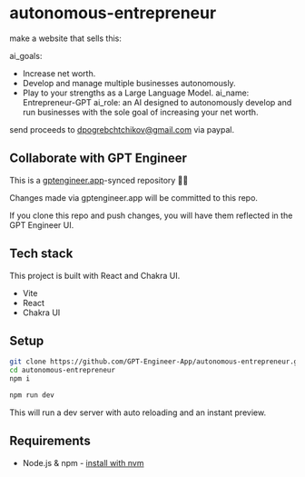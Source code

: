 # autonomous-entrepreneur

make a website that sells this:

ai_goals:
- Increase net worth.
- Develop and manage multiple businesses autonomously.
- Play to your strengths as a Large Language Model.
ai_name: Entrepreneur-GPT
ai_role: an AI designed to autonomously develop and run businesses with the sole goal
  of increasing your net worth.

send proceeds to dpogrebchtchikov@gmail.com via paypal.

## Collaborate with GPT Engineer

This is a [gptengineer.app](https://gptengineer.app)-synced repository 🌟🤖

Changes made via gptengineer.app will be committed to this repo.

If you clone this repo and push changes, you will have them reflected in the GPT Engineer UI.

## Tech stack

This project is built with React and Chakra UI.

- Vite
- React
- Chakra UI

## Setup

```sh
git clone https://github.com/GPT-Engineer-App/autonomous-entrepreneur.git
cd autonomous-entrepreneur
npm i
```

```sh
npm run dev
```

This will run a dev server with auto reloading and an instant preview.

## Requirements

- Node.js & npm - [install with nvm](https://github.com/nvm-sh/nvm#installing-and-updating)
